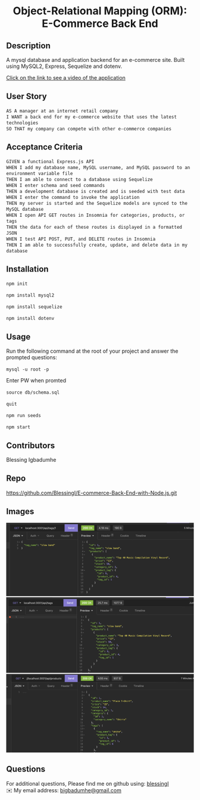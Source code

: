 
  <h1 align="center">Object-Relational Mapping (ORM): E-Commerce Back End </h1>


## Description
   A mysql database and application backend for an e-commerce site. Built using MySQL2, Express, Sequelize and dotenv.

[Click on the link to see a video of the application](https://www.youtube.com/watch?v=MF7LY8S2u_8)

## User Story
    AS A manager at an internet retail company
    I WANT a back end for my e-commerce website that uses the latest technologies
    SO THAT my company can compete with other e-commerce companies

## Acceptance Criteria
    GIVEN a functional Express.js API
    WHEN I add my database name, MySQL username, and MySQL password to an environment variable file
    THEN I am able to connect to a database using Sequelize
    WHEN I enter schema and seed commands
    THEN a development database is created and is seeded with test data
    WHEN I enter the command to invoke the application
    THEN my server is started and the Sequelize models are synced to the MySQL database
    WHEN I open API GET routes in Insomnia for categories, products, or tags
    THEN the data for each of these routes is displayed in a formatted JSON
    WHEN I test API POST, PUT, and DELETE routes in Insomnia
    THEN I am able to successfully create, update, and delete data in my database

## Installation
`npm init`

`npm install mysql2`

`npm install sequelize`

`npm install dotenv`


## Usage
Run the following command at the root of your project and answer the prompted questions:

`mysql -u root -p`

Enter PW when promted

`source db/schema.sql`

`quit`

`npm run seeds`
  
`npm start`

## Contributors
  Blessing Igbadumhe

## Repo
https://github.com/BlessingI/E-commerce-Back-End-with-Node.js.git

## Images
![EcommerceImage1](./assets/images/ORM-1.png)
![EcommerceImage2](./assets/images/ORM-2.png)
![EcommerceImage3](./assets/images/ORM-3.png)


## Questions
  For additional questions, Please find me on github using: [blessingI](https://github.com/blessingI)
  <br>
  ✉️ My email address: bigbadumhe@gmail.com

